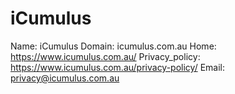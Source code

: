 
# iCumulus

Name: iCumulus
Domain: icumulus.com.au
Home: https://www.icumulus.com.au/
Privacy_policy: https://www.icumulus.com.au/privacy-policy/
Email: privacy@icumulus.com.au
